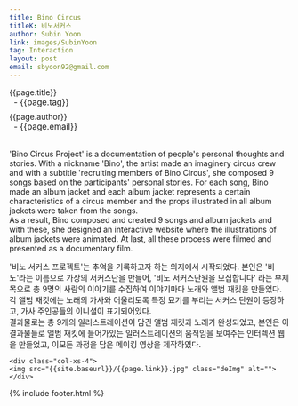 ```yaml
---
title: Bino Circus
titleK: 비노서커스
author: Subin Yoon
link: images/SubinYoon
tag: Interaction
layout: post
email: sbyoon92@gmail.com
---	
```


<div class="container">

<div class="deDep">
{{page.title}}<br>
<p style="font-size:15px; margin:0px; padding:0px 0px 0px 8px; margin:0px 0px 8px 0px;">- {{page.tag}}</p>
{{page.author}}<br>
<p style="font-size:15px; margin:0px; padding:0px 0px 0px 8px;">- {{page.email}}</p>
</div>

<br>

<div class="det lato">

<!--영문-->

'Bino Circus Project' is a documentation of people's personal thoughts and stories. With a nickname 'Bino', the artist made an imaginery circus crew and with a subtitle 'recruiting members of Bino Circus', she composed 9 songs based on the participants' personal stories. For each song, Bino made an album jacket and each album jacket represents a certain characteristics of a circus member and the props illustrated in all album jackets were taken from the songs.
<br>
As a result, Bino composed and created 9 songs and album jackets and with these, she designed an interactive website where the illustrations of album jackets were animated. At last, all these process were filmed and presented as a documentary film.

<!--영문-->

</div>


<div class="noto">
<!--국문-->

'비노 서커스 프로젝트'는 추억을 기록하고자 하는 의지에서 시작되었다. 본인은 '비노'라는 이름으로 가상의 서커스단을 만들어, '비노 서커스단원을 모집합니다' 라는 부제목으로 총 9명의 사람의 이야기를 수집하여 이야기마다 노래와 앨범 재킷을 만들었다. 각 앨범 재킷에는 노래의 가사와 어울리도록 특정 묘기를 부리는 서커스 단원이 등장하고, 가사 주인공들의 이니셜이 표기되어있다. 
<br>
결과물로는 총 9개의 일러스트레이션이 담긴 앨범 재킷과 노래가 완성되었고, 본인은 이결과물들로 앨범 재킷에 들어가있는 일러스트레이션의 움직임을 보여주는 인터렉션 웹을 만들었고, 이모든 과정을 담은 메이킹 영상을 제작하였다.

<!--국문-->

</div>

<div class="row noto">
	
	<div class="col-xs-4">
	<img src="{{site.baseurl}}/{{page.link}}.jpg" class="deImg" alt=""></div>
	
</div>

	

</div> 

{% include footer.html %}